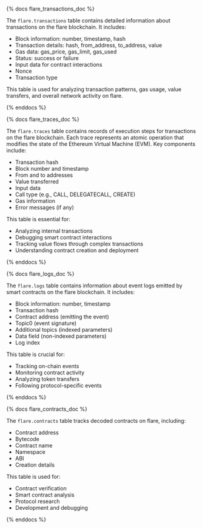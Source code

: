 {% docs flare_transactions_doc %}

The `flare.transactions` table contains detailed information about transactions on the flare blockchain. It includes:

- Block information: number, timestamp, hash
- Transaction details: hash, from_address, to_address, value
- Gas data: gas_price, gas_limit, gas_used
- Status: success or failure
- Input data for contract interactions
- Nonce
- Transaction type

This table is used for analyzing transaction patterns, gas usage, value transfers, and overall network activity on flare.

{% enddocs %}

{% docs flare_traces_doc %}

The `flare.traces` table contains records of execution steps for transactions on the flare blockchain. Each trace represents an atomic operation that modifies the state of the Ethereum Virtual Machine (EVM). Key components include:

- Transaction hash
- Block number and timestamp
- From and to addresses
- Value transferred
- Input data
- Call type (e.g., CALL, DELEGATECALL, CREATE)
- Gas information
- Error messages (if any)

This table is essential for:
- Analyzing internal transactions
- Debugging smart contract interactions
- Tracking value flows through complex transactions
- Understanding contract creation and deployment

{% enddocs %}

{% docs flare_logs_doc %}

The `flare.logs` table contains information about event logs emitted by smart contracts on the flare blockchain. It includes:

- Block information: number, timestamp
- Transaction hash
- Contract address (emitting the event)
- Topic0 (event signature)
- Additional topics (indexed parameters)
- Data field (non-indexed parameters)
- Log index

This table is crucial for:
- Tracking on-chain events
- Monitoring contract activity
- Analyzing token transfers
- Following protocol-specific events

{% enddocs %}

{% docs flare_contracts_doc %}

The `flare.contracts` table tracks decoded contracts on flare, including:

- Contract address
- Bytecode
- Contract name
- Namespace
- ABI
- Creation details

This table is used for:
- Contract verification
- Smart contract analysis
- Protocol research
- Development and debugging

{% enddocs %}
